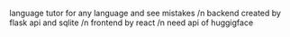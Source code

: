 language tutor for any language and see mistakes /n
backend created by flask api and sqlite /n
frontend by react /n
need api of huggigface
